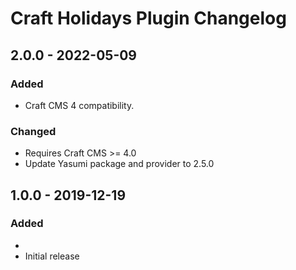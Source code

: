 # Craft Holidays Plugin Changelog

## 2.0.0 - 2022-05-09

### Added

- Craft CMS 4 compatibility.

### Changed

- Requires Craft CMS >= 4.0
- Update Yasumi package and provider to 2.5.0

## 1.0.0 - 2019-12-19

### Added
- 
- Initial release
